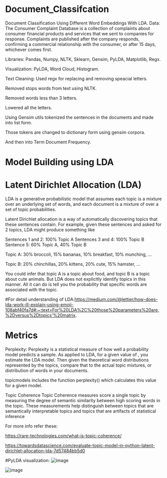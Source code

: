 # Document_Classifcation

Document Classification Using Different Word Embeddings With LDA.
Data:
The Consumer Complaint Database is a collection of complaints about consumer financial products and services that we sent to companies for response. Complaints are published after the company responds, confirming a commercial relationship with the consumer, or after 15 days, whichever comes first.

Libraries:
Pandas, Numpy, NLTK, Sklearn, Gensim, PyLDA, Matplotlib, Regx.

Visualization:
PyLDA, Word Cloud, Histogram.

Text Cleaning:
Used regx for replacing and removing speacial letters.

Removed stops words from text using NLTK.

Removed words less than 3 letters.

Lowered all the letters.

Using Gensim utils tokenized the sentences in the documents and made into list form.

Those tokens are changed to dictionary form using gensim corpora.

And then into Term Document Frequency.


# Model Building using LDA
# Latent Dirichlet Allocation (LDA)
LDA is a generative probabilistic model that assumes each topic is a mixture over an underlying set of words, and each document is a mixture of over a set of topic probabilities.

Latent Dirichlet allocation is a way of automatically discovering topics that these sentences contain. For example, given these sentences and asked for 2 topics, LDA might produce something like

Sentences 1 and 2: 100% Topic A Sentences 3 and 4: 100% Topic B Sentence 5: 60% Topic A, 40% Topic B

Topic A: 30% broccoli, 15% bananas, 10% breakfast, 10% munching, …

Topic B: 20% chinchillas, 20% kittens, 20% cute, 15% hamster, …

You could infer that topic A is a topic about food, and topic B is a topic about cute animals. But LDA does not explicitly identify topics in this manner. All it can do is tell you the probability that specific words are associated with the topic.

#For detail understanding of LDA:https://medium.com/@lettier/how-does-lda-work-ill-explain-using-emoji-108abf40fa7d#:~:text=For%20LDA%2C%20those%20parameters%20are,%2Dversus%2Dtopics'%20matrix.


# Metrics
Perplexity:
Perplexity is a statistical measure of how well a probability model predicts a sample. As applied to LDA, for a given value of , you estimate the LDA model. Then given the theoretical word distributions represented by the topics, compare that to the actual topic mixtures, or distribution of words in your documents.

topicmodels includes the function perplexity() which calculates this value for a given model.

Topic Coherence
Topic Coherence measures score a single topic by measuring the degree of semantic similarity between high scoring words in the topic. These measurements help distinguish between topics that are semantically interpretable topics and topics that are artifacts of statistical inference

For more info refer these:

https://rare-technologies.com/what-is-topic-coherence/

https://towardsdatascience.com/evaluate-topic-model-in-python-latent-dirichlet-allocation-lda-7d57484bb5d0

#PyLDA visualization:
![image](https://user-images.githubusercontent.com/60771035/115721217-769a1580-a39b-11eb-822b-19f265de6fd7.png)

![image](https://user-images.githubusercontent.com/60771035/115721444-aa753b00-a39b-11eb-9d81-a23ae7a2d33f.png)
